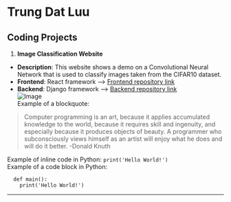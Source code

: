 # Trung Dat Luu
## Coding Projects
1. **Image Classification Website**
* **Description**: This website shows a demo on a Convolutional Neural Network that is used to classify images taken from the CIFAR10 dataset.
* **Frontend**: React framework --> [Frontend repository link](https://github.com/dashluu/ImageClassificationFrontend)
* **Backend**: Django framework --> [Backend repository link](https://github.com/dashluu/ImageClassificationBackend) <br>
![Image](https://people.minesparis.psl.eu/fabien.moutarde/ES_MachineLearning/mini-projets/cifar10_notebook_fichiers/cifar_10.png) <br>
Example of a blockquote: <br>
> Computer programming is an art, because it applies accumulated knowledge to the world, because it requires skill and ingenuity, and especially because it produces objects of beauty. A programmer who subconsciously views himself as an artist will enjoy what he does and will do it better. -Donald Knuth <br>
> 
Example of inline code in Python: `print('Hello World!')` <br>
Example of a code block in Python: <br>
```
  def main():
    print('Hello World!')
```
---

